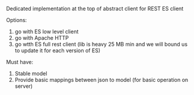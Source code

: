 Dedicated implementation at the top of abstract client for REST ES client

Options:
1. go with ES low level client 
2. go with Apache HTTP 
3. go wtth ES full rest client (lib is heavy 25 MB min and we will bound us to update it for each version of ES)
  

Must have:
1. Stable model
2. Provide basic mappings between json to model (for basic operation on server)


 
